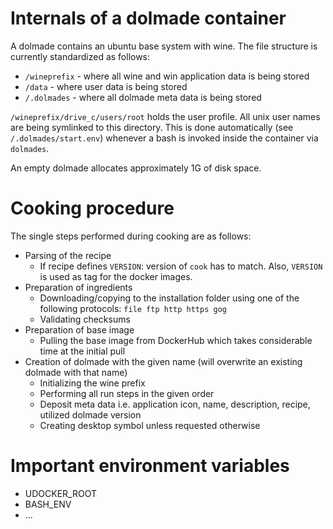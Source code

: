 # Internals of a dolmade container

A dolmade contains an ubuntu base system with wine.
The file structure is currently standardized as follows:

* `/wineprefix` - where all wine and win application data is being stored
* `/data` - where user data is being stored
* `/.dolmades` - where all dolmade meta data is being stored

`/wineprefix/drive_c/users/root` holds the user profile. All unix user names are being symlinked to this directory. 
This is done automatically (see `/.dolmades/start.env`) whenever a bash is invoked inside the container via `dolmades`.

An empty dolmade allocates approximately 1G of disk space.

# Cooking procedure

The single steps performed during cooking are as follows:
* Parsing of the recipe
  * If recipe defines `VERSION`: version of `cook` has to match. Also, `VERSION` is used as tag for the docker images.
* Preparation of ingredients
  * Downloading/copying to the installation folder using one of the following protocols: `file ftp http https gog`
  * Validating checksums
* Preparation of base image
  * Pulling the base image from DockerHub which takes considerable time at the initial pull
* Creation of dolmade with the given name (will overwrite an existing dolmade with that name)
  * Initializing the wine prefix
  * Performing all run steps in the given order
  * Deposit meta data i.e. application icon, name, description, recipe, utilized dolmade version
  * Creating desktop symbol unless requested otherwise

# Important environment variables

* UDOCKER_ROOT
* BASH_ENV
* ...

